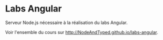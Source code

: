 # Labs Angular

Serveur Node.js nécessaire à la réalisation du labs Angular.

Voir l'ensemble du cours sur http://NodeAndTyped.github.io/labs-angular.